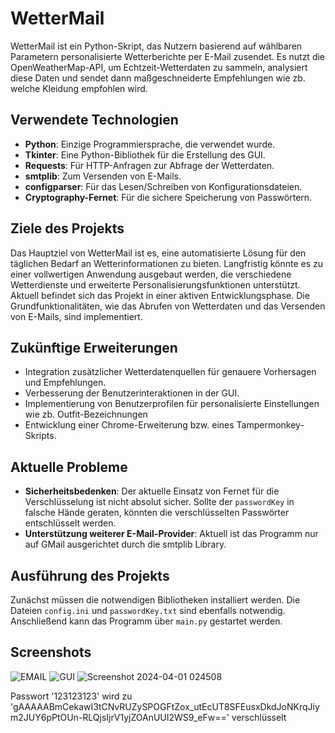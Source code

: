 # WetterMail

WetterMail ist ein Python-Skript, das Nutzern basierend auf wählbaren Parametern personalisierte Wetterberichte per E-Mail zusendet. Es nutzt die OpenWeatherMap-API, um Echtzeit-Wetterdaten zu sammeln, analysiert diese Daten und sendet dann maßgeschneiderte Empfehlungen wie zb. welche Kleidung empfohlen wird.




## Verwendete Technologien

- **Python**: Einzige Programmiersprache, die verwendet wurde.
- **Tkinter**: Eine Python-Bibliothek für die Erstellung des GUI.
- **Requests**: Für HTTP-Anfragen zur Abfrage der Wetterdaten.
- **smtplib**: Zum Versenden von E-Mails.
- **configparser**: Für das Lesen/Schreiben von Konfigurationsdateien.
- **Cryptography-Fernet**: Für die sichere Speicherung von Passwörtern.




## Ziele des Projekts

Das Hauptziel von WetterMail ist es, eine automatisierte Lösung für den täglichen Bedarf an Wetterinformationen zu bieten. Langfristig könnte es zu einer vollwertigen Anwendung ausgebaut werden, die verschiedene Wetterdienste und erweiterte Personalisierungsfunktionen unterstützt. Aktuell befindet sich das Projekt in einer aktiven Entwicklungsphase. Die Grundfunktionalitäten, wie das Abrufen von Wetterdaten und das Versenden von E-Mails, sind implementiert.




## Zukünftige Erweiterungen

- Integration zusätzlicher Wetterdatenquellen für genauere Vorhersagen und Empfehlungen.
- Verbesserung der Benutzerinteraktionen in der GUI.
- Implementierung von Benutzerprofilen für personalisierte Einstellungen wie zb. Outfit-Bezeichnungen
- Entwicklung einer Chrome-Erweiterung bzw. eines Tampermonkey-Skripts.




## Aktuelle Probleme

- **Sicherheitsbedenken**: Der aktuelle Einsatz von Fernet für die Verschlüsselung ist nicht absolut sicher. Sollte der `passwordKey` in falsche Hände geraten, könnten die verschlüsselten Passwörter entschlüsselt werden.
- **Unterstützung weiterer E-Mail-Provider**: Aktuell ist das Programm nur auf GMail ausgerichtet durch die smtplib Library.




## Ausführung des Projekts

Zunächst müssen die notwendigen Bibliotheken installiert werden. Die Dateien `config.ini` und `passwordKey.txt` sind ebenfalls notwendig. Anschließend kann das Programm über `main.py` gestartet werden.



## Screenshots 
![EMAIL](https://github.com/MuhammetGuducu/wettermail/assets/84397069/a2f6554f-f4d9-43ae-ac6f-da113c3b6460)
![GUI](https://github.com/MuhammetGuducu/wettermail/assets/84397069/cb412b6b-c60b-436c-be86-5dcb06cb0adf) ![Screenshot 2024-04-01 024508](https://github.com/MuhammetGuducu/wettermail/assets/84397069/2eb53a12-1594-4a54-8319-30cfe8a18c46)

Passwort '123123123' wird zu 'gAAAAABmCekawI3tCNvRUZySPOGFtZox_utEcUT8SFEusxDkdJoNKrqJiym2JUY6pPtOUn-RLQjsIjrV1yjZOAnUUI2WS9_eFw==' verschlüsselt




